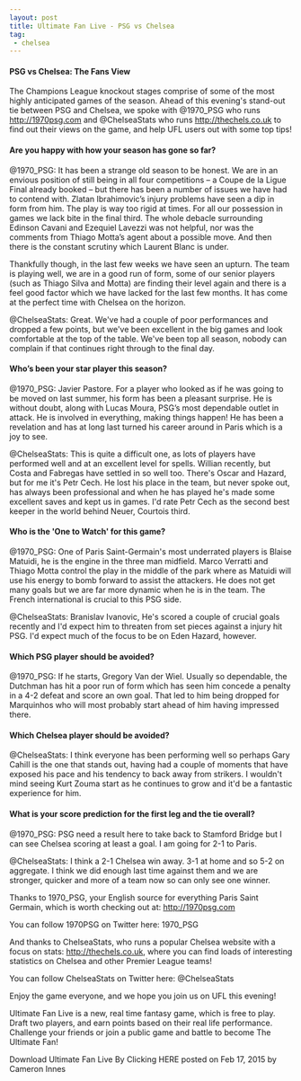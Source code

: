 ```yaml
---
layout: post
title: Ultimate Fan Live - PSG vs Chelsea
tag:
 - chelsea
---
```

 
#### PSG vs Chelsea: The Fans View

The Champions League knockout stages comprise of some of the most highly anticipated games of the season. Ahead of this evening's stand-out tie between PSG and Chelsea, we spoke with @1970_PSG who runs http://1970psg.com and @ChelseaStats who runs http://thechels.co.uk to find out their views on the game, and help UFL users out with some top tips!

#### Are you happy with how your season has gone so far?

@1970_PSG: It has been a strange old season to be honest. We are in an envious position of still being in all four competitions – a Coupe de la Ligue Final already booked – but there has been a number of issues we have had to contend with. Zlatan Ibrahimovic’s injury problems have seen a dip in form from him. The play is way too rigid at times. For all our possession in games we lack bite in the final third. The whole debacle surrounding Edinson Cavani and Ezequiel Lavezzi was not helpful, nor was the comments from Thiago Motta’s agent about a possible move. And then there is the constant scrutiny which Laurent Blanc is under.

Thankfully though, in the last few weeks we have seen an upturn. The team is playing well, we are in a good run of form, some of our senior players (such as Thiago Silva and Motta) are finding their level again and there is a feel good factor which we have lacked for the last few months. It has come at the perfect time with Chelsea on the horizon.

@ChelseaStats: Great. We've had a couple of poor performances and dropped a few points, but we've been excellent in the big games and look comfortable at the top of the table. We've been top all season, nobody can complain if that continues right through to the final day.

#### Who’s been your star player this season?

@1970_PSG: Javier Pastore. For a player who looked as if he was going to be moved on last summer, his form has been a pleasant surprise. He is without doubt, along with Lucas Moura, PSG’s most dependable outlet in attack. He is involved in everything, making things happen! He has been a revelation and has at long last turned his career around in Paris which is a joy to see.

@ChelseaStats: This is quite a difficult one, as lots of players have performed well and at an excellent level for spells. Willian recently, but Costa and Fabregas have settled in so well too. There's Oscar and Hazard, but for me it's Petr Cech. He lost his place in the team, but never spoke out, has always been professional and when he has played he's made some excellent saves and kept us in games. I'd rate Petr Cech as the second best keeper in the world behind Neuer, Courtois third.

#### Who is the 'One to Watch' for this game?

@1970_PSG: One of Paris Saint-Germain's most underrated players is Blaise Matuidi, he is the engine in the three man midfield. Marco Verratti and Thiago Motta control the play in the middle of the park where as Matuidi will use his energy to bomb forward to assist the attackers. He does not get many goals but we are far more dynamic when he is in the team. The French international is crucial to this PSG side.

@ChelseaStats: Branislav Ivanovic, He's scored a couple of crucial goals recently and I'd expect him to threaten from set pieces against a injury hit PSG. I'd expect much of the focus to be on Eden Hazard, however.

#### Which PSG player should be avoided?

@1970_PSG: If he starts, Gregory Van der Wiel. Usually so dependable, the Dutchman has hit a poor run of form which has seen him concede a penalty in a 4-2 defeat and score an own goal. That led to him being dropped for Marquinhos who will most probably start ahead of him having impressed there.

#### Which Chelsea player should be avoided?

@ChelseaStats: I think everyone has been performing well so perhaps Gary Cahill is the one that stands out, having had a couple of moments that have exposed his pace and his tendency to back away from strikers. I wouldn't mind seeing Kurt Zouma start as he continues to grow and it'd be a fantastic experience for him.

#### What is your score prediction for the first leg and the tie overall?

@1970_PSG: PSG need a result here to take back to Stamford Bridge but I can see Chelsea scoring at least a goal. I am going for 2-1 to Paris.

@ChelseaStats: I think a 2-1 Chelsea win away. 3-1 at home and so 5-2 on aggregate. I think we did enough last time against them and we are stronger, quicker and more of a team now so can only see one winner.

Thanks to 1970_PSG, your English source for everything Paris Saint Germain, which is worth checking out at: http://1970psg.com

You can follow 1970PSG on Twitter here: 1970_PSG

And thanks to ChelseaStats, who runs a popular Chelsea website with a focus on stats: http://thechels.co.uk, where you can find loads of interesting statistics on Chelsea and other Premier League teams!

You can follow ChelseaStats on Twitter here: @ChelseaStats

Enjoy the game everyone, and we hope you join us on UFL this evening!

Ultimate Fan Live is a new, real time fantasy game, which is free to play. Draft two players, and earn points based on their real life performance. Challenge your friends or join a public game and battle to become The Ultimate Fan!

Download Ultimate Fan Live By Clicking HERE
posted on Feb 17, 2015 by Cameron Innes
